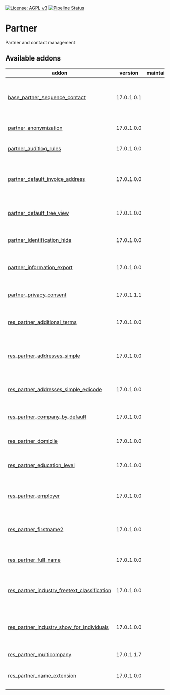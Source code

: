 [![License: AGPL v3](https://img.shields.io/badge/License-AGPL%20v3-blue.svg)](https://www.gnu.org/licenses/agpl-3.0)
[![Pipeline Status](https://gitlab.com/tawasta/odoo/partner/badges/17.0-dev/pipeline.svg)](https://gitlab.com/tawasta/odoo/partner/-/pipelines/)

Partner
=======
Partner and contact management

[//]: # (addons)

Available addons
----------------
addon | version | maintainers | summary
--- | --- | --- | ---
[base_partner_sequence_contact](base_partner_sequence_contact/) | 17.0.1.0.1 |  | Give unique partner sequence numbers for all partner types
[partner_anonymization](partner_anonymization/) | 17.0.1.0.0 |  | Allows anonymization partners
[partner_auditlog_rules](partner_auditlog_rules/) | 17.0.1.0.0 |  | Adds audit log rules for res partner
[partner_default_invoice_address](partner_default_invoice_address/) | 17.0.1.0.0 |  | Allows defining a default invoice address for partners
[partner_default_tree_view](partner_default_tree_view/) | 17.0.1.0.0 |  | Defaults Contacts action to tree view
[partner_identification_hide](partner_identification_hide/) | 17.0.1.0.0 |  | Hide partner identification page from non-admins
[partner_information_export](partner_information_export/) | 17.0.1.0.0 |  | Allows exporting all partner information
[partner_privacy_consent](partner_privacy_consent/) | 17.0.1.1.1 |  | Adds privacy consent helpers for partner
[res_partner_additional_terms](res_partner_additional_terms/) | 17.0.1.0.0 |  | New model for storing customized clauses
[res_partner_addresses_simple](res_partner_addresses_simple/) | 17.0.1.0.0 |  | Show company addresses and contacts in list instead of cards
[res_partner_addresses_simple_edicode](res_partner_addresses_simple_edicode/) | 17.0.1.0.0 |  | Add edicode to simple address tree view
[res_partner_company_by_default](res_partner_company_by_default/) | 17.0.1.0.0 |  | New partners are companies by default
[res_partner_domicile](res_partner_domicile/) | 17.0.1.0.0 |  | Adds domicile field for partner
[res_partner_education_level](res_partner_education_level/) | 17.0.1.0.0 |  | Create Education levels for partners
[res_partner_employer](res_partner_employer/) | 17.0.1.0.0 |  | Adds Employer char-type field to partners
[res_partner_firstname2](res_partner_firstname2/) | 17.0.1.0.0 |  | Adds a new field to define the second name for partners
[res_partner_full_name](res_partner_full_name/) | 17.0.1.0.0 |  | Adds a full recursive name for partners
[res_partner_industry_freetext_classification](res_partner_industry_freetext_classification/) | 17.0.1.0.0 |  | Add 'Other Industry Classification' freetext field for partners
[res_partner_industry_show_for_individuals](res_partner_industry_show_for_individuals/) | 17.0.1.0.0 |  | Shows the industry field also for individuals, not just companies
[res_partner_multicompany](res_partner_multicompany/) | 17.0.1.1.7 |  | Partner Multi-company tags
[res_partner_name_extension](res_partner_name_extension/) | 17.0.1.0.0 |  | Name extension field for partner

[//]: # (end addons)
